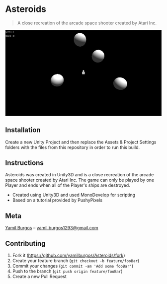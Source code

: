 # Asteroids
> A close recreation of the arcade space shooter created by Atari Inc.

![](demo.png)

## Installation
Create a new Unity Project and then replace the Assets & Project Settings folders with the files from this repository in order to run this build.

## Instructions
Asteroids was created in Unity3D and is a close recreation of the arcade space shooter created by Atari Inc. The game can only be played by one Player and ends when all of the Player's ships are destroyed.

* Created using Unity3D and used MonoDevelop for scripting
* Based on a tutorial provided by PushyPixels

## Meta
[Yamil Burgos](https://github.com/yamilburgos/) – yamil.burgos1293@gmail.com

## Contributing
1. Fork it (<https://github.com/yamilburgos/Asteroids/fork>)
2. Create your feature branch (`git checkout -b feature/fooBar`)
3. Commit your changes (`git commit -am 'Add some fooBar'`)
4. Push to the branch (`git push origin feature/fooBar`)
5. Create a new Pull Request
